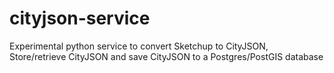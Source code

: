 # cityjson-service
Experimental python service to convert Sketchup to CityJSON, Store/retrieve CityJSON and save CityJSON to a Postgres/PostGIS database
